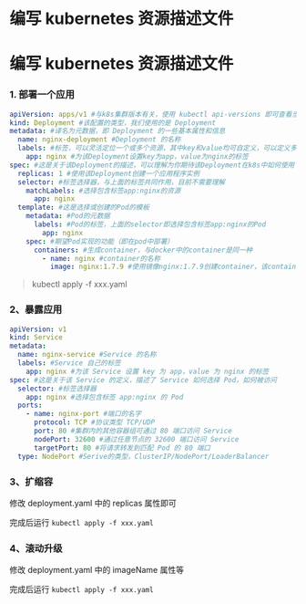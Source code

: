 # 编写 kubernetes 资源描述文件


# 编写 kubernetes 资源描述文件

### 1. 部署一个应用

```yaml
apiVersion: apps/v1 #与k8s集群版本有关，使用 kubectl api-versions 即可查看当前集群支持的版本
kind: Deployment #该配置的类型，我们使用的是 Deployment
metadata: #译名为元数据，即 Deployment 的一些基本属性和信息
  name: nginx-deployment #Deployment 的名称
  labels: #标签，可以灵活定位一个或多个资源，其中key和value均可自定义，可以定义多组，目前不需要理解
    app: nginx #为该Deployment设置key为app，value为nginx的标签
spec: #这是关于该Deployment的描述，可以理解为你期待该Deployment在k8s中如何使用
  replicas: 1 #使用该Deployment创建一个应用程序实例
  selector: #标签选择器，与上面的标签共同作用，目前不需要理解
    matchLabels: #选择包含标签app:nginx的资源
      app: nginx
  template: #这是选择或创建的Pod的模板
    metadata: #Pod的元数据
      labels: #Pod的标签，上面的selector即选择包含标签app:nginx的Pod
        app: nginx
    spec: #期望Pod实现的功能（即在pod中部署）
      containers: #生成container，与docker中的container是同一种
        - name: nginx #container的名称
          image: nginx:1.7.9 #使用镜像nginx:1.7.9创建container，该container默认80端口可访问
```

> kubectl apply -f xxx.yaml

### 2、暴露应用

```yaml
apiVersion: v1
kind: Service
metadata:
  name: nginx-service #Service 的名称
  labels: #Service 自己的标签
    app: nginx #为该 Service 设置 key 为 app，value 为 nginx 的标签
spec: #这是关于该 Service 的定义，描述了 Service 如何选择 Pod，如何被访问
  selector: #标签选择器
    app: nginx #选择包含标签 app:nginx 的 Pod
  ports:
    - name: nginx-port #端口的名字
      protocol: TCP #协议类型 TCP/UDP
      port: 80 #集群内的其他容器组可通过 80 端口访问 Service
      nodePort: 32600 #通过任意节点的 32600 端口访问 Service
      targetPort: 80 #将请求转发到匹配 Pod 的 80 端口
  type: NodePort #Serive的类型，ClusterIP/NodePort/LoaderBalancer
```

### 3、扩缩容

修改 deployment.yaml 中的 replicas 属性即可

完成后运行 `kubectl apply -f xxx.yaml`

### 4、滚动升级

修改 deployment.yaml 中的 imageName 属性等

完成后运行 `kubectl apply -f xxx.yaml`

